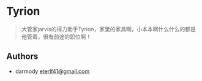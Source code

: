 # Tyrion

> 大管家jarvis的得力助手Tyrion，家里的家具啊，小本本啊什么什么的都是他管着，很有前途的职位啊！

## Authors

* darmody eterlf41@gmail.com
